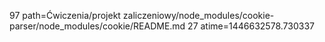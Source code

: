97 path=Ćwiczenia/projekt zaliczeniowy/node_modules/cookie-parser/node_modules/cookie/README.md
27 atime=1446632578.730337
